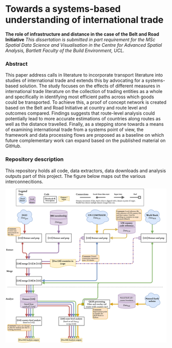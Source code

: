 # Towards a systems-based understanding of international trade
**The role of infrastructure and distance in the case of the Belt and Road Initiative**
_This dissertation is submitted in part requirement for the MSc Spatial Data Science and Visualisation in the Centre for Advanced Spatial Analysis, Bartlett Faculty of the Build Environment, UCL._


### Abstract
This paper address calls in literature to incorporate transport literature into studies of international trade and extends this by advocating for a systems-based solution. The study focuses on the effects of different measures in international trade literature on the collection of trading entities as a whole and specifically in identifying most efficient paths across which goods could be transported. To achieve this, a proof of concept network is created based on the Belt and Road Initiative at country and route level and outcomes compared.
Findings suggests that route-level analysis could potentially lead to more accurate estimations of countries along routes as well as the distance travelled.
Finally, as a stepping stone towards a means of examining international trade from a systems point of view, the framework and data processing flows are proposed as a baseline on which future complementary work can expand based on the published material on GitHub.

### Repository description
This repository holds all code, data extractors, data downloads and analysis outputs part of this project. The figure below maps out the various interconnecitions.

![Process_sketch](./Write_up_graphics/Dissertation_data_flow.png)
